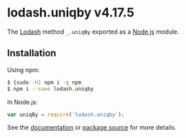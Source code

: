 # lodash.uniqby v4.17.5

The [Lodash](https://lodash.com/) method `_.uniqBy` exported as a [Node.js](https://nodejs.org/) module.

## Installation

Using npm:
```bash
$ {sudo -H} npm i -g npm
$ npm i --save lodash.uniqby
```

In Node.js:
```js
var uniqBy = require('lodash.uniqby');
```

See the [documentation](https://lodash.com/docs#uniqBy) or [package source](https://github.com/lodash/lodash/blob/4.17.5-npm-packages/lodash.uniqby) for more details.
